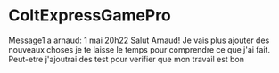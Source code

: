 # ColtExpressGamePro

Message1 a arnaud: 1 mai 20h22
Salut Arnaud! 
Je vais plus ajouter des nouveaux choses je te laisse le temps pour comprendre ce que j'ai fait.
Peut-etre j'ajoutrai des test pour verifier que mon travail est bon 